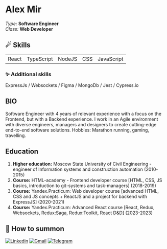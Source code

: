 # Alex Mir 
*Type:* **Software Engineer** <br/>
*Class:* **Web Developer** <br/>

## ☄ **Skills**

<table>
    <tbody>
        <tr>
            <td>React
            </td>
            <td>TypeScript
            </td>
            <td>NodeJS
            </td>
            <td>CSS
            </td>
            <td>JavaScript
            </td>
        </tr>
    </tbody>
</table>

### ✨ **Additional skills**

ExpressJs / Websockets / Figma / MongoDb / Jest / Cypress.io

## **BIO**

Software Engineer with 4 years of relevant experience with a focus on the Frontend, but with a Backend experience. I work in an Agile environment with diverse engineers, managers and designers to create cutting-edge end-to-end software solutions.
Hobbies: Marathon running, gaming, travelling.

## **Education**
1. **Higher education:** Moscow State University of Civil Engineering - engineer of Information systems and construction automation (2010-2015)
2. **Course:** HTML-academy - Frontend developer course [HTML, CSS, JS basics, introduction to git-systems and task-managers] (2018-2019)
3. **Course:** Yandex.Practicum: Web developer course [advanced HTML, CSS and JS concepts + ReactJS and a project for backend with ExpressJS] (2020-2021)
4. **Course:** Yandex.Practicum: Advanced React course [React, Redux, Websockets, Redux:Saga, Redux:Toolkit, React D&D] (2023-2023)

## 🧙 **How to summon**

[![Linkedin](https://img.shields.io/static/v1?label=&message=Linkedin&color=0E7FBF&&&style=flat&logo=linkedin&logoColor=white)](https://www.linkedin.com/in/https://www.linkedin.com/in/xelarim/)
[![Gmail](https://img.shields.io/static/v1?label=Gmail&labelColor=EA0008&message=totfront@gmail.com&color=555555&style=flat&logo=gmail&logoColor=white)](mailto:totfront@gmail.com)
[![Telegram](https://img.shields.io/static/v1?label=&message=Telegram&color=0E7FBF&&&style=flat&logo=telegram&logoColor=white)](https://t.me/xelarim)
